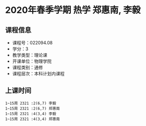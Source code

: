 # 2020年春季学期 热学 郑惠南, 李毅






## 课程信息

- 课程号：022094.08
- 学分：3
- 教学类型：理论课
- 开课单位：物理学院
- 课程类别：通修
- 课程层次：本科计划内课程

## 上课时间

```
1~15周 2321 :2(6,7) 李毅
1~15周 2321 :2(6,7) 郑惠南
1~15周 2321 :4(3,4) 李毅
1~15周 2321 :4(3,4) 郑惠南
```

